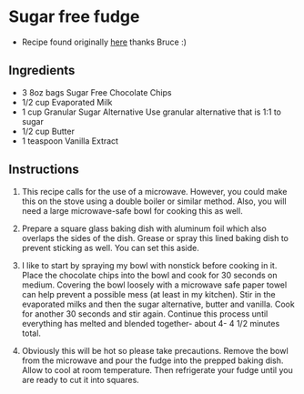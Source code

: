 # Sugar free fudge

* Recipe found originally [here](https://thesugarfreediva.com/fabulous-sugar-free-fudge/) thanks Bruce :)

## Ingredients

* 3 8oz bags Sugar Free Chocolate Chips
* 1/2 cup Evaporated Milk
* 1 cup Granular Sugar Alternative Use granular alternative that is 1:1 to sugar
* 1/2 cup Butter
* 1 teaspoon Vanilla Extract

## Instructions

1. This recipe calls for the use of a microwave. However, you could make this on the stove using a double boiler or similar method. Also, you will need a large microwave-safe bowl for cooking this as well.

2. Prepare a square glass baking dish with aluminum foil which also overlaps the sides of the dish. Grease or spray this lined baking dish to prevent sticking as well. You can set this aside.

3. I like to start by spraying my bowl with nonstick before cooking in it. Place the chocolate chips into the bowl and cook for 30 seconds on medium. Covering the bowl loosely with a microwave safe paper towel can help prevent a possible mess (at least in my kitchen). Stir in the evaporated milks and then the sugar alternative, butter and vanilla. Cook for another 30 seconds and stir again. Continue this process until everything has melted and blended together- about 4- 4 1/2 minutes total.

4. Obviously this will be hot so please take precautions. Remove the bowl from the microwave and pour the fudge into the prepped baking dish. Allow to cool at room temperature. Then refrigerate your fudge until you are ready to cut it into squares.
